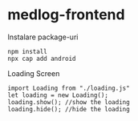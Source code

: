 # medlog-frontend
Instalare package-uri
```
npm install
npx cap add android
```

Loading Screen
```
import Loading from "./loading.js"
let loading = new Loading();
loading.show(); //show the loading
loading.hide(); //hide the loading
```
